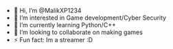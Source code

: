 - 👋 Hi, I’m @MalikXP1234
- 👀 I’m interested in Game development/Cyber Security
- 🌱 I’m currently learning Python/C++
- 💞️ I’m looking to collaborate on making games
- ⚡ Fun fact: Im a streamer :D

<!---
MalikXP1234/MalikXP1234 is a ✨ special ✨ repository because its `README.md` (this file) appears on your GitHub profile.
You can click the Preview link to take a look at your changes.
--->

